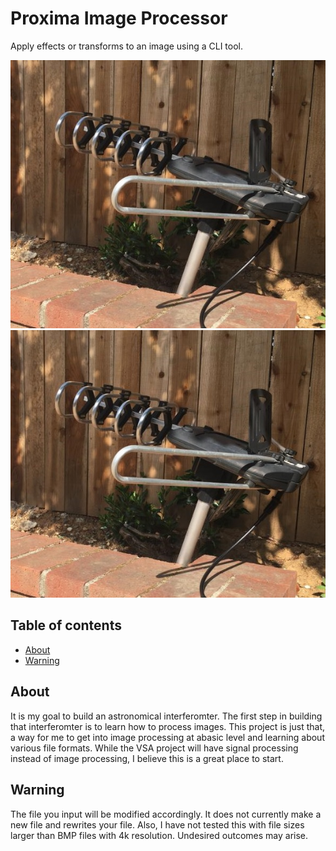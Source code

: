 # Proxima Image Processor

Apply effects or transforms to an image using a CLI tool. 

![Image of antenna before inverting colors](https://github.com/BotOlsen/ProximaImageProcessor/blob/master/images/antennapreprocess.jpg)
![Image of antenna after inverting colors](https://github.com/BotOlsen/ProximaImageProcessor/blob/master/images/antennapreprocess.jpg)

## Table of contents
* [About](#about)
* [Warning](#warning)

## About

It is my goal to build an astronomical interferomter. The first step in building that interferomter is to learn how to process images. This project is just that, a way for me to get into image processing at  abasic level and learning about various file formats. While the VSA project will have signal processing instead of image processing, I believe this is a great place to start. 

## Warning

The file you input will be modified accordingly. It does not currently make a new file and rewrites your file. Also, I have not tested this with file sizes larger than BMP files with 4k resolution. Undesired outcomes may arise. 

